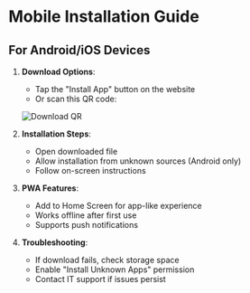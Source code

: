 # Mobile Installation Guide

## For Android/iOS Devices

1. **Download Options**:
   - Tap the "Install App" button on the website
   - Or scan this QR code:

   ![Download QR](https://api.qrserver.com/v1/create-qr-code/?size=200x200&data=https://your-domain.com/download)

2. **Installation Steps**:
   - Open downloaded file
   - Allow installation from unknown sources (Android only)
   - Follow on-screen instructions

3. **PWA Features**:
   - Add to Home Screen for app-like experience
   - Works offline after first use
   - Supports push notifications

4. **Troubleshooting**:
   - If download fails, check storage space
   - Enable "Install Unknown Apps" permission
   - Contact IT support if issues persist
